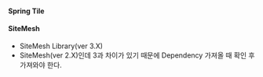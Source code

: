 #### Spring Tile

#### SiteMesh
* SiteMesh Library(ver 3.X)
* SiteMesh(ver 2.X)인데 3과 차이가 있기 때문에 Dependency 가져올 때 확인 후 가져와야 한다.
